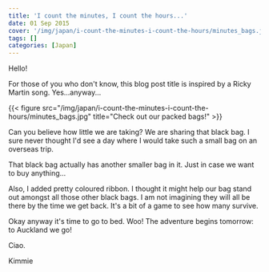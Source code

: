 ```yaml
---
title: 'I count the minutes, I count the hours...'
date: 01 Sep 2015
cover: '/img/japan/i-count-the-minutes-i-count-the-hours/minutes_bags.jpg'
tags: []
categories: [Japan]
---
```


Hello!

For those of you who don't know, this blog post title is inspired by a Ricky Martin song. Yes...anyway...

{{< figure src="/img/japan/i-count-the-minutes-i-count-the-hours/minutes_bags.jpg" title="Check out our packed bags!" >}}

Can you believe how little we are taking? We are sharing that black bag. I sure never thought I'd see a day where I would take such a small bag on an overseas trip.

That black bag actually has another smaller bag in it. Just in case we want to buy anything...

Also, I added pretty coloured ribbon. I thought it might help our bag stand out amongst all those other black bags. I am not imagining they will all be there by the time we get back. It's a bit of a game to see how many survive.

Okay anyway it's time to go to bed. Woo! The adventure begins tomorrow: to Auckland we go!

Ciao.

Kimmie